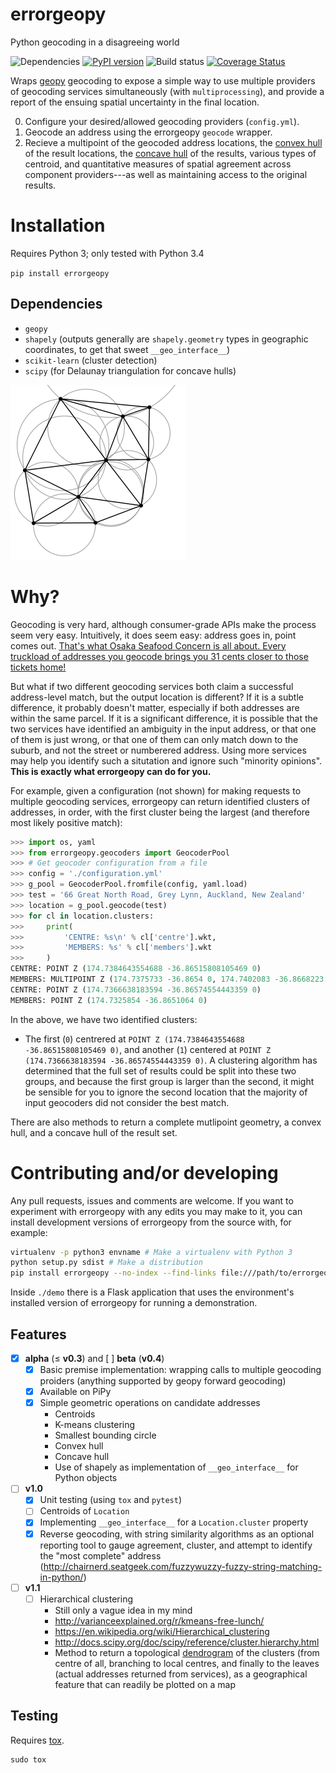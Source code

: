 # errorgeopy
Python geocoding in a disagreeing world

<!-- pandoc --from=markdown --to=rst --output=README.rst README.md -->

![Dependencies](https://www.versioneye.com/user/projects/5775cea668ee070047f065e4/badge.svg?style=flat-round) [![PyPI version](https://badge.fury.io/py/errorgeopy.svg)](https://pypi.python.org/pypi/errorgeopy) ![Build status](https://api.travis-ci.org/alpha-beta-soup/errorgeopy.svg) [![Coverage Status](https://coveralls.io/repos/github/alpha-beta-soup/errorgeopy/badge.svg?branch=master)](https://coveralls.io/github/alpha-beta-soup/errorgeopy?branch=master)

Wraps [geopy](https://github.com/geopy/geopy) geocoding to expose a simple way to use multiple providers of geocoding services simultaneously (with `multiprocessing`), and provide a report of the ensuing spatial uncertainty in the final location.

0. Configure your desired/allowed geocoding providers (`config.yml`).
1. Geocode an address using the errorgeopy `geocode` wrapper.
2. Recieve a multipoint of the geocoded address locations, the [convex hull](http://scipy.github.io/devdocs/generated/scipy.spatial.ConvexHull.html) of the result locations, the [concave hull](http://blog.thehumangeo.com/2014/05/12/drawing-boundaries-in-python/) of the results, various types of centroid, and quantitative measures of spatial agreement across component providers---as well as maintaining access to the original results.

# Installation

Requires Python 3; only tested with Python 3.4

`pip install errorgeopy`

## Dependencies

- `geopy`
- `shapely` (outputs generally are `shapely.geometry` types in geographic coordinates, to get that sweet `__geo_interface__`)
- `scikit-learn` (cluster detection)
- `scipy` (for Delaunay triangulation for concave hulls)

![Delaunay circumcircles](./docs/img/delaunay-circumcircles.png)

# Why?

Geocoding is very hard, although consumer-grade APIs make the process seem very easy. Intuitively, it does seem easy: address goes in, point comes out. [That's what Osaka Seafood Concern is all about. Every truckload of addresses you geocode brings you 31 cents closer to those tickets home!](https://www.youtube.com/watch?v=cIosb69x9iI)

But what if two different geocoding services both claim a successful address-level match, but the output location is different? If it is a subtle difference, it probably doesn't matter, especially if both addresses are within the same parcel. If it is a significant difference, it is possible that the two services have identified an ambiguity in the input address, or that one of them is just wrong, or that one of them can only match down to the suburb, and not the street or numberered address. Using more services may help you identify such a situtation and ignore such "minority opinions". **This is exactly what errorgeopy can do for you.**

For example, given a configuration (not shown) for making requests to multiple geocoding services, errorgeopy can return identified clusters of addresses, in order, with the first cluster being the largest (and therefore most likely positive match):

```python
>>> import os, yaml
>>> from errorgeopy.geocoders import GeocoderPool
>>> # Get geocoder configuration from a file
>>> config = './configuration.yml'
>>> g_pool = GeocoderPool.fromfile(config, yaml.load)
>>> test = '66 Great North Road, Grey Lynn, Auckland, New Zealand'
>>> location = g_pool.geocode(test)
>>> for cl in location.clusters:
>>>     print(
>>>         'CENTRE: %s\n' % cl['centre'].wkt,
>>>         'MEMBERS: %s' % cl['members'].wkt
>>>     )
CENTRE: POINT Z (174.7384643554688 -36.86515808105469 0)
MEMBERS: MULTIPOINT Z (174.7375733 -36.8654 0, 174.7402083 -36.8668223 0, 174.7428788 -36.8659204 0, 174.7428788 -36.8659204 0, 174.7432 -36.863 0, 174.7173 -36.86803 0, 174.7511328 -36.8610372 0, 174.7511640820006 -36.86094807899963 0)
CENTRE: POINT Z (174.7366638183594 -36.86574554443359 0)
MEMBERS: POINT Z (174.7325854 -36.8651064 0)
```

<!-- TODO find a better example -->

In the above, we have two identified clusters:
- The first (`0`) centrered at `POINT Z (174.7384643554688 -36.86515808105469 0)`, and another (`1`) centered at `POINT Z (174.7366638183594 -36.86574554443359 0)`. A clustering algorithm has determined that the full set of results could be split into these two groups, and because the first group is larger than the second, it might be sensible for you to ignore the second location that the majority of input geocoders did not consider the best match.

There are also methods to return a complete mutlipoint geometry, a convex hull, and a concave hull of the result set.

# Contributing and/or developing

Any pull requests, issues and comments are welcome. If you want to experiment with errorgeopy with any edits you may make to it, you can install development versions of errorgeopy from the source with, for example:

```sh
virtualenv -p python3 envname # Make a virtualenv with Python 3
python setup.py sdist # Make a distribution
pip install errorgeopy --no-index --find-links file:///path/to/errorgeopy/dist/errorgeopy-X-X-X.tar.gz # Install version X-X-X from the archive you just made
```

Inside `./demo` there is a Flask application that uses the environment's installed version of errorgeopy for running a demonstration.

## Features

- [x] **alpha** (≤ **v0.3**) and [ ] **beta** (**v0.4**)
  - [x] Basic premise implementation: wrapping calls to multiple geocoding proiders (anything supported by geopy forward geocoding)
  - [x] Available on PiPy
  - [x] Simple geometric operations on candidate addresses
    - Centroids
    - K-means clustering
    - Smallest bounding circle
    - Convex hull
    - Concave hull
    - Use of shapely as implementation of `__geo_interface__` for Python objects

- [ ] **v1.0**
  - [x] Unit testing (using `tox` and `pytest`)
  - [ ] Centroids of `Location`
  - [x] Implementing `__geo_interface__` for a `Location.cluster` property
  - [x] Reverse geocoding, with string similarity algorithms as an optional reporting tool to gauge agreement, cluster, and attempt to identify the "most complete" address (http://chairnerd.seatgeek.com/fuzzywuzzy-fuzzy-string-matching-in-python/)
- [ ] **v1.1**
  - [ ] Hierarchical clustering
    - Still only a vague idea in my mind
    - http://varianceexplained.org/r/kmeans-free-lunch/
    - https://en.wikipedia.org/wiki/Hierarchical_clustering
    - http://docs.scipy.org/doc/scipy/reference/cluster.hierarchy.html
    - Method to return a topological [dendrogram](http://docs.scipy.org/doc/scipy/reference/generated/scipy.cluster.hierarchy.dendrogram.html#scipy.cluster.hierarchy.dendrogram) of the clusters (from centre of all, branching to local centres, and finally to the leaves (actual addresses returned from services), as a geographical feature that can readily be plotted on a map

## Testing

Requires [tox](http://tox.readthedocs.io/en/latest/install.html).

```
sudo tox
```
